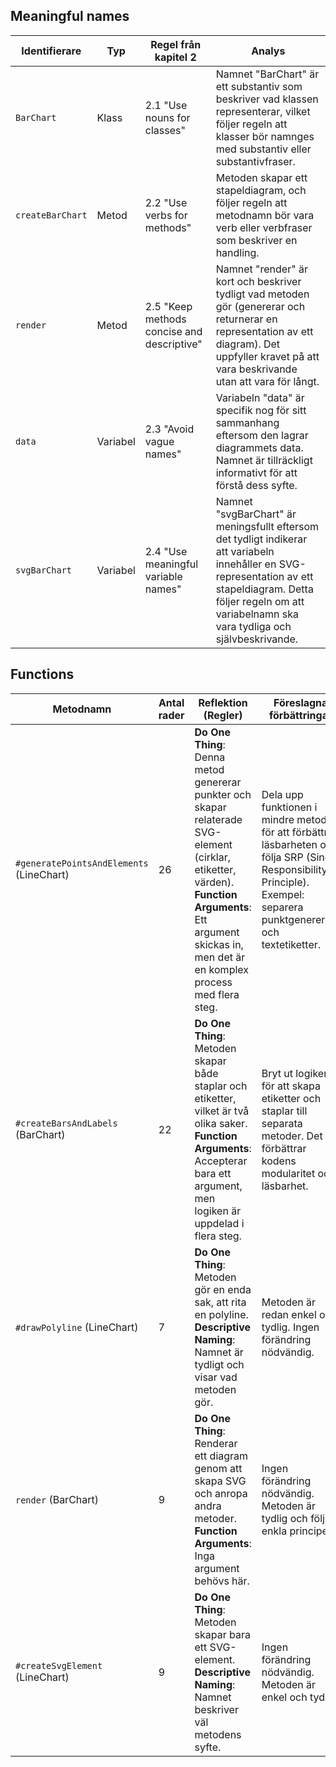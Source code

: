 ## Meaningful names

| Identifierare      | Typ         | Regel från kapitel 2       | Analys                                                                                          |
|--------------------|-------------|----------------------------|-------------------------------------------------------------------------------------------------|
| `BarChart`         | Klass       | 2.1 "Use nouns for classes" | Namnet "BarChart" är ett substantiv som beskriver vad klassen representerar, vilket följer regeln att klasser bör namnges med substantiv eller substantivfraser. |
| `createBarChart`   | Metod       | 2.2 "Use verbs for methods" | Metoden skapar ett stapeldiagram, och följer regeln att metodnamn bör vara verb eller verbfraser som beskriver en handling. |
| `render`           | Metod       | 2.5 "Keep methods concise and descriptive" | Namnet "render" är kort och beskriver tydligt vad metoden gör (genererar och returnerar en representation av ett diagram). Det uppfyller kravet på att vara beskrivande utan att vara för långt. |
| `data`             | Variabel    | 2.3 "Avoid vague names"     | Variabeln "data" är specifik nog för sitt sammanhang eftersom den lagrar diagrammets data. Namnet är tillräckligt informativt för att förstå dess syfte. |
| `svgBarChart`      | Variabel    | 2.4 "Use meaningful variable names" | Namnet "svgBarChart" är meningsfullt eftersom det tydligt indikerar att variabeln innehåller en SVG-representation av ett stapeldiagram. Detta följer regeln om att variabelnamn ska vara tydliga och självbeskrivande. |

## Functions

| **Metodnamn**                             | **Antal rader** | **Reflektion (Regler)**                                                                                                                         | **Föreslagna förbättringar**                                                                                                                                       |
|-------------------------------------------|-----------------|-------------------------------------------------------------------------------------------------------------------------------------------------|--------------------------------------------------------------------------------------------------------------------------------------------------------------------|
| `#generatePointsAndElements` (LineChart) | 26              | **Do One Thing**: Denna metod genererar punkter och skapar relaterade SVG-element (cirklar, etiketter, värden).<br>**Function Arguments**: Ett argument skickas in, men det är en komplex process med flera steg. | Dela upp funktionen i mindre metoder för att förbättra läsbarheten och följa SRP (Single Responsibility Principle). Exempel: separera punktgenerering och textetiketter. |
| `#createBarsAndLabels` (BarChart)       | 22              | **Do One Thing**: Metoden skapar både staplar och etiketter, vilket är två olika saker. <br>**Function Arguments**: Accepterar bara ett argument, men logiken är uppdelad i flera steg. | Bryt ut logiken för att skapa etiketter och staplar till separata metoder. Det förbättrar kodens modularitet och läsbarhet.                                           |
| `#drawPolyline` (LineChart)             | 7               | **Do One Thing**: Metoden gör en enda sak, att rita en polyline.<br>**Descriptive Naming**: Namnet är tydligt och visar vad metoden gör.          | Metoden är redan enkel och tydlig. Ingen förändring nödvändig.                                                                                                     |
| `render` (BarChart)                      | 9               | **Do One Thing**: Renderar ett diagram genom att skapa SVG och anropa andra metoder.<br>**Function Arguments**: Inga argument behövs här.         | Ingen förändring nödvändig. Metoden är tydlig och följer enkla principer.                                                                                          |
| `#createSvgElement` (LineChart)         | 9               | **Do One Thing**: Metoden skapar bara ett SVG-element.<br>**Descriptive Naming**: Namnet beskriver väl metodens syfte.                             | Ingen förändring nödvändig. Metoden är enkel och tydlig.                                                                                                           |